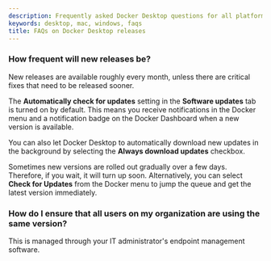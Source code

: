 ```yaml
---
description: Frequently asked Docker Desktop questions for all platforms
keywords: desktop, mac, windows, faqs
title: FAQs on Docker Desktop releases
---
```


### How frequent will new releases be?

New releases are available roughly every month, unless there are critical fixes that need to be released sooner. 

The **Automatically check for updates** setting in the **Software updates** tab is turned on by default. This means you receive notifications in the Docker menu and a notification badge on the Docker Dashboard when a new version is available. 

You can also let Docker Desktop to automatically download new updates in the background by selecting the **Always download updates** checkbox.

Sometimes new versions are rolled out gradually over a few days. Therefore, if you wait, it will turn up soon. Alternatively, you can select **Check for Updates** from the Docker menu to jump the queue and get the latest version immediately.

### How do I ensure that all users on my organization are using the same version?

This is managed through your IT administrator's endpoint management software. 


